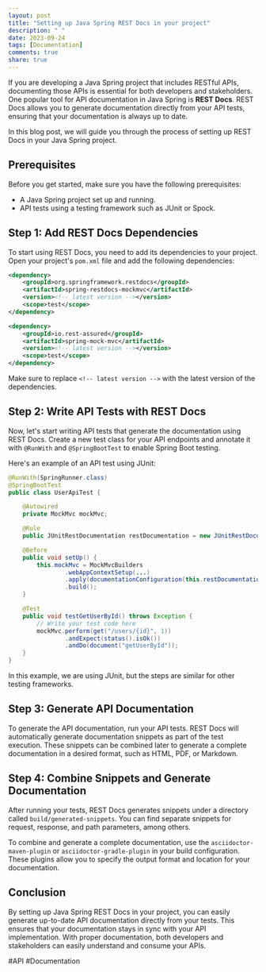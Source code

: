 ```yaml
---
layout: post
title: "Setting up Java Spring REST Docs in your project"
description: " "
date: 2023-09-24
tags: [Documentation]
comments: true
share: true
---
```


If you are developing a Java Spring project that includes RESTful APIs, documenting those APIs is essential for both developers and stakeholders. One popular tool for API documentation in Java Spring is **REST Docs**. REST Docs allows you to generate documentation directly from your API tests, ensuring that your documentation is always up to date.

In this blog post, we will guide you through the process of setting up REST Docs in your Java Spring project.

## Prerequisites
Before you get started, make sure you have the following prerequisites:
- A Java Spring project set up and running.
- API tests using a testing framework such as JUnit or Spock.

## Step 1: Add REST Docs Dependencies
To start using REST Docs, you need to add its dependencies to your project. Open your project's `pom.xml` file and add the following dependencies:

```xml
<dependency>
    <groupId>org.springframework.restdocs</groupId>
    <artifactId>spring-restdocs-mockmvc</artifactId>
    <version><!-- latest version --></version>
    <scope>test</scope>
</dependency>

<dependency>
    <groupId>io.rest-assured</groupId>
    <artifactId>spring-mock-mvc</artifactId>
    <version><!-- latest version --></version>
    <scope>test</scope>
</dependency>
```

Make sure to replace `<!-- latest version -->` with the latest version of the dependencies.

## Step 2: Write API Tests with REST Docs
Now, let's start writing API tests that generate the documentation using REST Docs. Create a new test class for your API endpoints and annotate it with `@RunWith` and `@SpringBootTest` to enable Spring Boot testing.

Here's an example of an API test using JUnit:

```java
@RunWith(SpringRunner.class)
@SpringBootTest
public class UserApiTest {

    @Autowired
    private MockMvc mockMvc;

    @Rule
    public JUnitRestDocumentation restDocumentation = new JUnitRestDocumentation();

    @Before
    public void setUp() {
        this.mockMvc = MockMvcBuilders
                .webAppContextSetup(...)
                .apply(documentationConfiguration(this.restDocumentation))
                .build();
    }

    @Test
    public void testGetUserById() throws Exception {
        // Write your test code here
        mockMvc.perform(get("/users/{id}", 1))
                .andExpect(status().isOk())
                .andDo(document("getUserById"));
    }
}
```

In this example, we are using JUnit, but the steps are similar for other testing frameworks.

## Step 3: Generate API Documentation
To generate the API documentation, run your API tests. REST Docs will automatically generate documentation snippets as part of the test execution. These snippets can be combined later to generate a complete documentation in a desired format, such as HTML, PDF, or Markdown.

## Step 4: Combine Snippets and Generate Documentation
After running your tests, REST Docs generates snippets under a directory called `build/generated-snippets`. You can find separate snippets for request, response, and path parameters, among others.

To combine and generate a complete documentation, use the `asciidoctor-maven-plugin` or `asciidoctor-gradle-plugin` in your build configuration. These plugins allow you to specify the output format and location for your documentation.

## Conclusion
By setting up Java Spring REST Docs in your project, you can easily generate up-to-date API documentation directly from your tests. This ensures that your documentation stays in sync with your API implementation. With proper documentation, both developers and stakeholders can easily understand and consume your APIs.

#API #Documentation